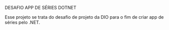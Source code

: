 DESAFIO APP DE SÉRIES DOTNET

Esse projeto se trata do desafio de projeto da DIO para o fim de criar app de séries pelo .NET.
